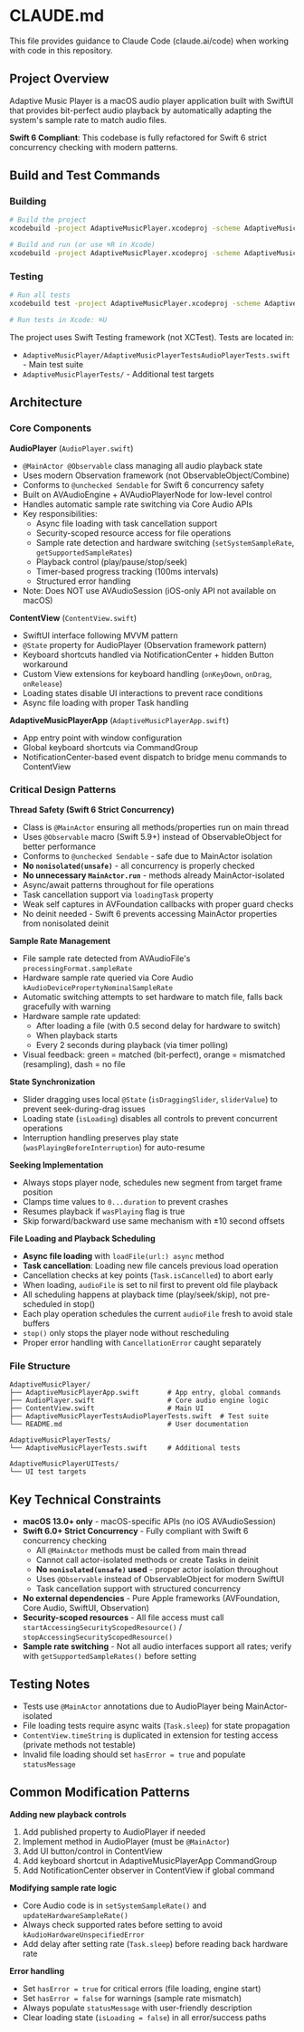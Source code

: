# CLAUDE.md

This file provides guidance to Claude Code (claude.ai/code) when working with code in this repository.

## Project Overview

Adaptive Music Player is a macOS audio player application built with SwiftUI that provides bit-perfect audio playback by automatically adapting the system's sample rate to match audio files.

**Swift 6 Compliant**: This codebase is fully refactored for Swift 6 strict concurrency checking with modern patterns.

## Build and Test Commands

### Building
```bash
# Build the project
xcodebuild -project AdaptiveMusicPlayer.xcodeproj -scheme AdaptiveMusicPlayer build

# Build and run (or use ⌘R in Xcode)
xcodebuild -project AdaptiveMusicPlayer.xcodeproj -scheme AdaptiveMusicPlayer build run
```

### Testing
```bash
# Run all tests
xcodebuild test -project AdaptiveMusicPlayer.xcodeproj -scheme AdaptiveMusicPlayer

# Run tests in Xcode: ⌘U
```

The project uses Swift Testing framework (not XCTest). Tests are located in:
- `AdaptiveMusicPlayer/AdaptiveMusicPlayerTestsAudioPlayerTests.swift` - Main test suite
- `AdaptiveMusicPlayerTests/` - Additional test targets

## Architecture

### Core Components

**AudioPlayer** (`AudioPlayer.swift`)
- `@MainActor @Observable` class managing all audio playback state
- Uses modern Observation framework (not ObservableObject/Combine)
- Conforms to `@unchecked Sendable` for Swift 6 concurrency safety
- Built on AVAudioEngine + AVAudioPlayerNode for low-level control
- Handles automatic sample rate switching via Core Audio APIs
- Key responsibilities:
  - Async file loading with task cancellation support
  - Security-scoped resource access for file operations
  - Sample rate detection and hardware switching (`setSystemSampleRate`, `getSupportedSampleRates`)
  - Playback control (play/pause/stop/seek)
  - Timer-based progress tracking (100ms intervals)
  - Structured error handling
- Note: Does NOT use AVAudioSession (iOS-only API not available on macOS)

**ContentView** (`ContentView.swift`)
- SwiftUI interface following MVVM pattern
- `@State` property for AudioPlayer (Observation framework pattern)
- Keyboard shortcuts handled via NotificationCenter + hidden Button workaround
- Custom View extensions for keyboard handling (`onKeyDown`, `onDrag`, `onRelease`)
- Loading states disable UI interactions to prevent race conditions
- Async file loading with proper Task handling

**AdaptiveMusicPlayerApp** (`AdaptiveMusicPlayerApp.swift`)
- App entry point with window configuration
- Global keyboard shortcuts via CommandGroup
- NotificationCenter-based event dispatch to bridge menu commands to ContentView

### Critical Design Patterns

**Thread Safety (Swift 6 Strict Concurrency)**
- Class is `@MainActor` ensuring all methods/properties run on main thread
- Uses `@Observable` macro (Swift 5.9+) instead of ObservableObject for better performance
- Conforms to `@unchecked Sendable` - safe due to MainActor isolation
- **No `nonisolated(unsafe)`** - all concurrency is properly checked
- **No unnecessary `MainActor.run`** - methods already MainActor-isolated
- Async/await patterns throughout for file operations
- Task cancellation support via `loadingTask` property
- Weak self captures in AVFoundation callbacks with proper guard checks
- No deinit needed - Swift 6 prevents accessing MainActor properties from nonisolated deinit

**Sample Rate Management**
- File sample rate detected from AVAudioFile's `processingFormat.sampleRate`
- Hardware sample rate queried via Core Audio `kAudioDevicePropertyNominalSampleRate`
- Automatic switching attempts to set hardware to match file, falls back gracefully with warning
- Hardware sample rate updated:
  - After loading a file (with 0.5 second delay for hardware to switch)
  - When playback starts
  - Every 2 seconds during playback (via timer polling)
- Visual feedback: green = matched (bit-perfect), orange = mismatched (resampling), dash = no file

**State Synchronization**
- Slider dragging uses local `@State` (`isDraggingSlider`, `sliderValue`) to prevent seek-during-drag issues
- Loading state (`isLoading`) disables all controls to prevent concurrent operations
- Interruption handling preserves play state (`wasPlayingBeforeInterruption`) for auto-resume

**Seeking Implementation**
- Always stops player node, schedules new segment from target frame position
- Clamps time values to `0...duration` to prevent crashes
- Resumes playback if `wasPlaying` flag is true
- Skip forward/backward use same mechanism with ±10 second offsets

**File Loading and Playback Scheduling**
- **Async file loading** with `loadFile(url:) async` method
- **Task cancellation**: Loading new file cancels previous load operation
- Cancellation checks at key points (`Task.isCancelled`) to abort early
- When loading, `audioFile` is set to nil first to prevent old file playback
- All scheduling happens at playback time (play/seek/skip), not pre-scheduled in stop()
- Each play operation schedules the current `audioFile` fresh to avoid stale buffers
- `stop()` only stops the player node without rescheduling
- Proper error handling with `CancellationError` caught separately

### File Structure

```
AdaptiveMusicPlayer/
├── AdaptiveMusicPlayerApp.swift       # App entry, global commands
├── AudioPlayer.swift                  # Core audio engine logic
├── ContentView.swift                  # Main UI
├── AdaptiveMusicPlayerTestsAudioPlayerTests.swift  # Test suite
└── README.md                          # User documentation

AdaptiveMusicPlayerTests/
└── AdaptiveMusicPlayerTests.swift     # Additional tests

AdaptiveMusicPlayerUITests/
└── UI test targets
```

## Key Technical Constraints

- **macOS 13.0+ only** - macOS-specific APIs (no iOS AVAudioSession)
- **Swift 6.0+ Strict Concurrency** - Fully compliant with Swift 6 concurrency checking
  - All `@MainActor` methods must be called from main thread
  - Cannot call actor-isolated methods or create Tasks in deinit
  - **No `nonisolated(unsafe)` used** - proper actor isolation throughout
  - Uses `@Observable` instead of ObservableObject for modern SwiftUI
  - Task cancellation support with structured concurrency
- **No external dependencies** - Pure Apple frameworks (AVFoundation, Core Audio, SwiftUI, Observation)
- **Security-scoped resources** - All file access must call `startAccessingSecurityScopedResource()` / `stopAccessingSecurityScopedResource()`
- **Sample rate switching** - Not all audio interfaces support all rates; verify with `getSupportedSampleRates()` before setting

## Testing Notes

- Tests use `@MainActor` annotations due to AudioPlayer being MainActor-isolated
- File loading tests require async waits (`Task.sleep`) for state propagation
- `ContentView.timeString` is duplicated in extension for testing access (private methods not testable)
- Invalid file loading should set `hasError = true` and populate `statusMessage`

## Common Modification Patterns

**Adding new playback controls**
1. Add published property to AudioPlayer if needed
2. Implement method in AudioPlayer (must be `@MainActor`)
3. Add UI button/control in ContentView
4. Add keyboard shortcut in AdaptiveMusicPlayerApp CommandGroup
5. Add NotificationCenter observer in ContentView if global command

**Modifying sample rate logic**
- Core Audio code is in `setSystemSampleRate()` and `updateHardwareSampleRate()`
- Always check supported rates before setting to avoid `kAudioHardwareUnspecifiedError`
- Add delay after setting rate (`Task.sleep`) before reading back hardware rate

**Error handling**
- Set `hasError = true` for critical errors (file loading, engine start)
- Set `hasError = false` for warnings (sample rate mismatch)
- Always populate `statusMessage` with user-friendly description
- Clear loading state (`isLoading = false`) in all error/success paths
